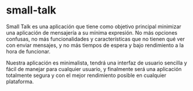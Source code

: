 # small-talk
Small Talk es una aplicación que tiene como objetivo principal minimizar una aplicación de mensajería a su mínima expresión. No más opciones confusas, no más funcionalidades y características que no tienen qué ver con enviar mensajes, y no más tiempos de espera y bajo rendimiento a la hora de funcionar.

Nuestra aplicación es minimalista, tendrá una interfaz de usuario sencilla y fácil de manejar para cualquier usuario, y finalmente será una aplicación totalmente segura y con el mejor rendimiento posible en cualquier plataforma.
